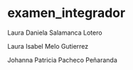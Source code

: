
# examen_integrador

Laura Daniela Salamanca Lotero

Laura Isabel Melo Gutierrez

Johanna Patricia Pacheco Peñaranda

